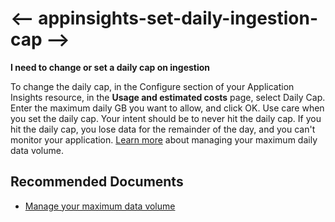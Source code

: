 <properties 
    pageTitle="Setting or changing a daily cap on ingestion"
    description="How to set or change a daily cap on ingestion"
    service="microsoft.insights"
    resource="components"
    authors="jgol"
    ms.author="MS-jgol"
    selfHelpType="generic"
    articleId="appinsights-ingestion-cap"
    productPesIds="15693"
    supportTopicIds="32632982"
    cloudEnvironments="public, Fairfax, usnat, ussec"
 	ownershipId="AzureMonitoring_ApplicationInsights"
/>
 
# <-- appinsights-set-daily-ingestion-cap -->

**I need to change or set a daily cap on ingestion**

To change the daily cap, in the Configure section of your Application Insights resource, in the **Usage and estimated costs** page, select Daily Cap. Enter the maximum daily GB you want to allow, and click OK.  Use care when you set the daily cap. Your intent should be to never hit the daily cap. If you hit the daily cap, you lose data for the remainder of the day, and you can't monitor your application. [Learn more](https://docs.microsoft.com/azure/azure-monitor/app/pricing#manage-your-maximum-daily-data-volume) about managing your maximum daily data volume.

## **Recommended Documents**

* [Manage your maximum data volume](https://docs.microsoft.com/azure/azure-monitor/app/pricing#manage-your-maximum-daily-data-volume)